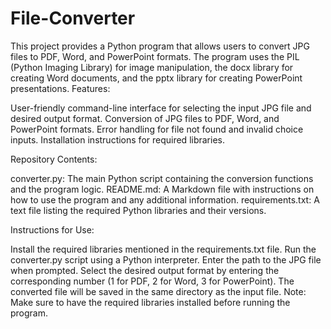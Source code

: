 # File-Converter
 This project provides a Python program that allows users to convert JPG files to PDF, Word, and PowerPoint formats. The program uses the PIL (Python Imaging Library) for image manipulation, the docx library for creating Word documents, and the pptx library for creating PowerPoint presentations.
Features:

User-friendly command-line interface for selecting the input JPG file and desired output format.
Conversion of JPG files to PDF, Word, and PowerPoint formats.
Error handling for file not found and invalid choice inputs.
Installation instructions for required libraries.

Repository Contents:

converter.py: The main Python script containing the conversion functions and the program logic.
README.md: A Markdown file with instructions on how to use the program and any additional information.
requirements.txt: A text file listing the required Python libraries and their versions.

Instructions for Use:

Install the required libraries mentioned in the requirements.txt file.
Run the converter.py script using a Python interpreter.
Enter the path to the JPG file when prompted.
Select the desired output format by entering the corresponding number (1 for PDF, 2 for Word, 3 for PowerPoint).
The converted file will be saved in the same directory as the input file.
Note: Make sure to have the required libraries installed before running the program.
